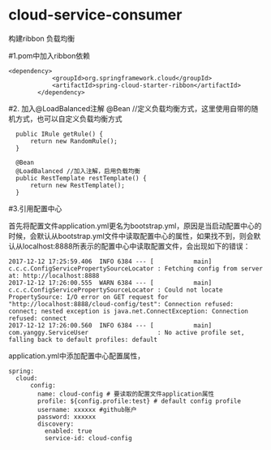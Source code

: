# cloud-service-consumer
构建ribbon 负载均衡

#1.pom中加入ribbon依赖
```
<dependency>
            <groupId>org.springframework.cloud</groupId>
            <artifactId>spring-cloud-starter-ribbon</artifactId>
        </dependency>
```
#2. 加入@LoadBalanced注解
  @Bean //定义负载均衡方式，这里使用自带的随机方式，也可以自定义负载均衡方式
  ```
    public IRule getRule() {
        return new RandomRule();
    }

    @Bean
    @LoadBalanced //加入注解，启用负载均衡
    public RestTemplate restTemplate() {
        return new RestTemplate();
    }
```

#3.引用配置中心

首先将配置文件application.yml更名为bootstrap.yml，原因是当启动配置中心的时候，会默认从bootstrap.yml文件中读取配置中心的属性，如果找不到，则会默认从localhost:8888所表示的配置中心中读取配置文件，会出现如下的错误：
```
2017-12-12 17:25:59.406  INFO 6384 --- [           main] c.c.c.ConfigServicePropertySourceLocator : Fetching config from server at: http://localhost:8888
2017-12-12 17:26:00.555  WARN 6384 --- [           main] c.c.c.ConfigServicePropertySourceLocator : Could not locate PropertySource: I/O error on GET request for "http://localhost:8888/cloud-config/test": Connection refused: connect; nested exception is java.net.ConnectException: Connection refused: connect
2017-12-12 17:26:00.560  INFO 6384 --- [           main] com.yanggy.ServiceUser                   : No active profile set, falling back to default profiles: default
```
application.yml中添加配置中心配置属性，
```
spring:
  cloud:
      config:
        name: cloud-config # 要读取的配置文件application属性
        profile: ${config.profile:test} # default config profile
        username: xxxxxx #github账户
        password: xxxxxx
        discovery:
          enabled: true
          service-id: cloud-config
```


